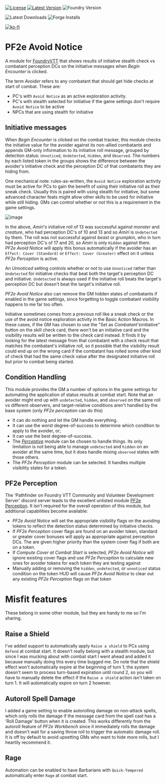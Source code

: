 [![License](https://img.shields.io/github/license/eligarf/avoid-notice?label=License)](LICENSE)
[![Latest Version](https://img.shields.io/github/v/release/eligarf/avoid-notice?display_name=tag&sort=semver&label=Latest%20Version)](https://github.com/eligarf/avoid-notice/releases/latest)
![Foundry Version](https://img.shields.io/endpoint?url=https://foundryshields.com/version?url=https%3A%2F%2Fraw.github.com%2Feligarf%2Favoid-notice%2Frelease%2Fmodule.json)

![Latest Downloads](https://img.shields.io/github/downloads/eligarf/avoid-notice/latest/total?color=blue&label=latest%20downloads)
![Forge Installs](https://img.shields.io/badge/dynamic/json?label=Forge%20Installs&query=package.installs&suffix=%25&url=https%3A%2F%2Fforge-vtt.com%2Fapi%2Fbazaar%2Fpackage%2Fpf2e-avoid-notice&colorB=4aa94a)

[![ko-fi](https://ko-fi.com/img/githubbutton_sm.svg)](https://ko-fi.com/rule671908)

# PF2e Avoid Notice

A module for [FoundryVTT](https://foundryvtt.com) that shows results of initiative stealth check vs combatant perception DCs on the initiative messages when *Begin Encounter* is clicked.

The term *Avoider* refers to any combatant that should get hide checks at start of combat. These are:

* PC's with `Avoid Notice` as an active exploration activity.
* PC's with stealth selected for initiative if the game settings don't require `Avoid Notice` to be active
* NPCs that are using stealth for initiative

## Initiative messages

When *Begin Encounter* is clicked on the combat tracker, this module checks the initiative value for the avoider against its non-allied combatants and appends GM-only information to its initiative roll message, grouped by detection status: `Unnoticed`, `Undetected`, `Hidden`, and `Observed`. The numbers by each listed token in the groups shows the difference between the avoider's initiative check and the perception DC of that combatants they are hiding from.

One mechanical note: rules-as-written, the `Avoid Notice` exploration activity must be active for PCs to gain the benefit of using their initiative roll as their sneak check. Usually this is paired with using stealth for initiative, but some advanced character feats might allow other skills to be used for initiative while still hiding. GMs can control whether or not this is a requirement in the game settings.

![image](https://github.com/Eligarf/avoid-notice/assets/16523503/9d45f113-5078-4972-9110-3c924b0e3c4d)

In the above, *Amiri's* initiative roll of 13 was successful against *monster* and *creature*, who had perception DC's of 10 and 13 and so *Amiri* is `Undetected` by them. The roll was not successful against *beast* or *grumpkin*, who in turn had perception DC's of 17 and 20, so *Amiri* is only `Hidden` against them. *PF2e Avoid Notice* will apply this bonus automatically if the avoider has an `Effect: Cover (Standard)` or `Effect: Cover (Greater)` effect on it unless *PF2e Perception* is active.

An *Unnoticed* setting controls whether or not to use `Unnoticed` rather than `Undetected` for initiative checks that beat both the target's perception DC and initiative. `Undetected` is always used if the initiative roll beats the target's perception DC but doesn't beat the target's initiative roll.

*PF2e Avoid Notice* also can remove the GM hidden states of combatants if enabled in the game settings, since forgetting to toggle combatant visibility happens to me far too often.

Initiative sometimes comes from a previous roll like a sneak check or the use of the avoid notice exploration activity in the Basic Action Macros. In these cases, if the GM has chosen to use the "Set as *Combatant's*initiative" button on the skill check card, there won't be an initiative card and the visibility results will be written to the check card instead. It finds it by looking for the latest message from that combatant with a check result that matches the combatant's initiative roll, so it possible that the visibility result could end up on the wrong card if the combatant has rolled some other kind of check that had the same check value after the designated initiative roll but prior to combat being started.

## Condition Handling

This module provides the GM a number of options in the game settings for automating the application of status results at combat start. Note that an avoider might end up with `undetected`, `hidden`, and `observed` on the same roll vs different observers, and target-relative conditions aren't handled by the base system (only *PF2e perception* can do this)

* It can do nothing and let the GM handle everything.
* It can use the worst degree-of-success to determine which condition to apply to the avoider, or;
* It can use the best degree-of-success.
* The [*Perceptive*](https://foundryvtt.com/packages/perceptive) module can be chosen to handle things. Its only limitation is not being able to manage `undetected` and `hidden` on an avoider at the same time, but it does handle mixing `observed` states with those others.
* The *PF2e Perception* module can be selected. It handles multiple visibility states for a token.

## PF2e Perception

The 'Pathfinder on Foundry VTT Community and Volunteer Development Server' discord server leads to the excellent unlisted module [PF2e Perception](https://github.com/reonZ/pf2e-perception). It isn't required for the overall operation of this module, but additional capabilities become available:

* *PF2e Avoid Notice* will set the appropriate visibility flags on the avoiding tokens to reflect the detection status determined by initiative checks.
* If *PF2e Perception* cover flags are found on an avoider token, standard or greater cover bonuses will apply as appropriate against perception DCs. The are given higher priority than the system cover flag if both are on a token.
* If *Compute Cover at Combat Start* is selected, *PF2e Avoid Notice* will ignore existing cover flags and use *PF2e Perception* to calculate new ones for avoider tokens for each token they are testing against
* Manually adding or removing the `hidden`, `undetected`, or `unnoticed` status condition on the token HUD will cause *PF2e Avoid Notice* to clear out any existing *PF2e Perception* flags on that token

# Misfit features

These belong in some other module, but they are handy to me so I'm sharing.

## Raise a Shield

I've added support to automatically apply `Raise a shield` to PCs using `Defend` at combat start. It doesn't really belong with a stealth module, but since I was mucking about with combat start I went ahead and added it because manually doing this every time bugged me. Do note that the shield effect won't automatically expire at the beginning of turn 1; the system doesn't seem to process turn-based expiration until round 2, so you will have to manually delete the effect if the `Raise a shield` action isn't taken on turn 1. It will automatically expire on turn 2 however.

## Autoroll Spell Damage

I added a game setting to enable autorolling damage on non-attack spells, which only rolls the damage if the message card from the spell cast has a 'Roll Damage' button when it is created. This works differently from the autoroll feature of *PF2e Workbench* since it immediately rolls the damage and doesn't wait for a saving throw roll to trigger the automatic damage roll. It is off by default to avoid upsetting GMs who want to hide more rolls, but I heartily recommend it.

## Rage

Automation can be enabled to have Barbarians with `Quick-Tempered` automatically enter `Rage` at combat start.
